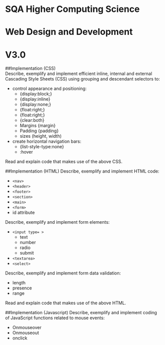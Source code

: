 # SQA Higher Computing Science 
# Web Design and Development 
# V3.0

##Implementation (CSS) 	
Describe, exemplify and implement efficient inline, internal and external Cascading Style Sheets (CSS) using grouping and descendant selectors to:
- control appearance and positioning:
    - {display:block;}
    - {display:inline}
    - {display:none;}
    - {float:right;}
    - {float:right;}
    - {clear:both}
    - Margins {margin}
    - Padding {padding}
    - sizes (height, width)
- create horizontal navigation bars:
    - {list-style-type:none}
    - :hover

Read and explain code that makes use of the above CSS.

##Implementation (HTML)
Describe, exemplify and implement HTML code:
- `<nav>`
- `<header>`
- `<footer>`
- `<section>`
- `<main>`
- `<form>`
- id attribute

Describe, exemplify and implement form elements:
- `<input type= >`
    - text
    - number
    - radio
    - submit
- `<textarea>`
- `<select>`

Describe, exemplify and implement form data validation:
- length
- presence
- range

Read and explain code that makes use of the above HTML.

##Implementation (Javascript) 	Describe, exemplify and implement coding of JavaScript functions related to mouse events:
- Onmouseover
- Onmouseout
- onclick
